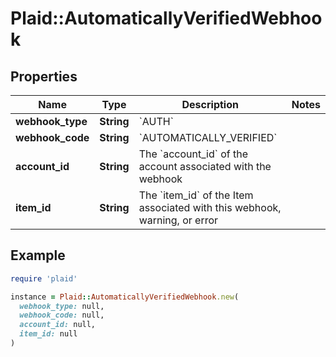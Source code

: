 # Plaid::AutomaticallyVerifiedWebhook

## Properties

| Name | Type | Description | Notes |
| ---- | ---- | ----------- | ----- |
| **webhook_type** | **String** | &#x60;AUTH&#x60; |  |
| **webhook_code** | **String** | &#x60;AUTOMATICALLY_VERIFIED&#x60; |  |
| **account_id** | **String** | The &#x60;account_id&#x60; of the account associated with the webhook |  |
| **item_id** | **String** | The &#x60;item_id&#x60; of the Item associated with this webhook, warning, or error |  |

## Example

```ruby
require 'plaid'

instance = Plaid::AutomaticallyVerifiedWebhook.new(
  webhook_type: null,
  webhook_code: null,
  account_id: null,
  item_id: null
)
```

